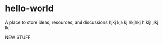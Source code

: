 # hello-world
A place to store ideas, resources, and discussions
hjkj     kjh kj hkjhkj h
 kljl jlkj lkj 
  
NEW STUFF
